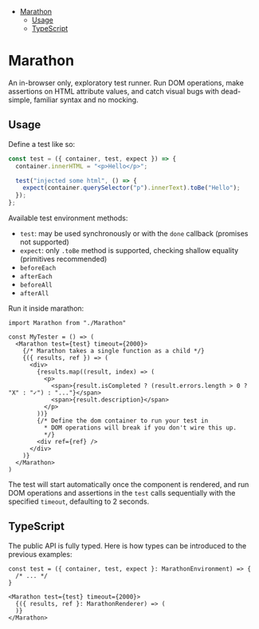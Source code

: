 <!-- START doctoc generated TOC please keep comment here to allow auto update -->
<!-- DON'T EDIT THIS SECTION, INSTEAD RE-RUN doctoc TO UPDATE -->

- [Marathon](#marathon)
  - [Usage](#usage)
  - [TypeScript](#typescript)

<!-- END doctoc generated TOC please keep comment here to allow auto update -->

# Marathon

An in-browser only, exploratory test runner. Run DOM operations, make assertions on HTML attribute values, and catch visual bugs with dead-simple, familiar syntax and no mocking.

## Usage

Define a test like so:

```js
const test = ({ container, test, expect }) => {
  container.innerHTML = "<p>Hello</p>";

  test("injected some html", () => {
    expect(container.querySelector("p").innerText).toBe("Hello");
  });
};
```

Available test environment methods:

- `test`: may be used synchronously or with the `done` callback (promises not supported)
- `expect`: only `.toBe` method is supported, checking shallow equality (primitives recommended)
- `beforeEach`
- `afterEach`
- `beforeAll`
- `afterAll`

Run it inside marathon:

```
import Marathon from "./Marathon"

const MyTester = () => (
  <Marathon test={test} timeout={2000}>
    {/* Marathon takes a single function as a child */}
    {({ results, ref }) => (
      <div>
        {results.map((result, index) => (
          <p>
            <span>{result.isCompleted ? (result.errors.length > 0 ? "X" : "✓") : "..."}</span>
            <span>{result.description}</span>
          </p>
        ))}
        {/* Define the dom container to run your test in
          * DOM operations will break if you don't wire this up.
          */}
        <div ref={ref} />
      </div>
    )}
  </Marathon>
)
```

The test will start automatically once the component is rendered, and run DOM operations and assertions in the `test` calls sequentially with the specified `timeout`, defaulting to 2 seconds.

## TypeScript

The public API is fully typed. Here is how types can be introduced to the previous examples:

```
const test = ({ container, test, expect }: MarathonEnvironment) => {
  /* ... */
}
```

```
<Marathon test={test} timeout={2000}>
  {({ results, ref }: MarathonRenderer) => (
  )}
</Marathon>
```
